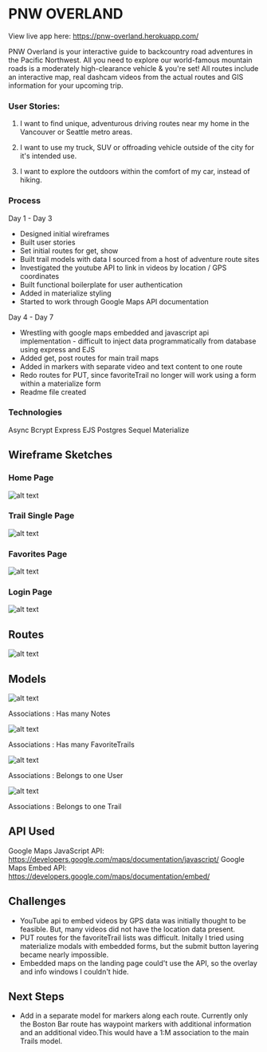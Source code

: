 # PNW OVERLAND

View live app here:  https://pnw-overland.herokuapp.com/

PNW Overland is your interactive guide to backcountry road adventures in the Pacific Northwest. All you need to explore our world-famous mountain roads is a moderately high-clearance vehicle & you're set! All routes include an interactive map, real dashcam videos from the actual routes and GIS information for your upcoming trip.



### User Stories:

1. I want to find unique, adventurous driving routes near my home in the Vancouver or Seattle metro areas.

2. I want to use my truck, SUV or offroading vehicle outside of the city for it's intended use.

3. I want to explore the outdoors within the comfort of my car, instead of hiking.



### Process

Day 1 - Day 3
- Designed initial wireframes
- Built user stories
- Set initial routes for get, show
- Built trail models with data I sourced from a host of adventure route sites
- Investigated the youtube API to link in videos by location / GPS coordinates
- Built functional boilerplate for user authentication
- Added in materialize styling
- Started to work through Google Maps API documentation

Day 4 - Day 7
- Wrestling with google maps embedded and javascript api implementation - difficult to inject data programmatically from database using express and EJS
- Added get, post routes for main trail maps
- Added in markers with separate video and text content to one route
- Redo routes for PUT, since favoriteTrail no longer will work using a form within a materialize form
- Readme file created


### Technologies

Async
Bcrypt
Express
EJS
Postgres Sequel
Materialize

## Wireframe Sketches

### Home Page

![alt text](/public/img/screenshots/wireframe-home.png "Home")


### Trail Single Page

![alt text](/public/img/screenshots/wireframe-trail-single.png "Portfolio")

### Favorites Page

![alt text](/public/img/screenshots/wireframe-favorites.png "Home")


### Login Page

![alt text](/public/img/screenshots/wireframe-login.png "Home")


## Routes

![alt text](/public/img/screenshots/routes-pnw-overland.png "Routes")


## Models

![alt text](/public/img/screenshots/model-trails.png "Trails")

Associations : Has many Notes

![alt text](/public/img/screenshots/model-users.png "Users")

Associations : Has many FavoriteTrails

![alt text](/public/img/screenshots/model-favorite-trails.png "FavoriteTrails")

Associations : Belongs to one User

![alt text](/public/img/screenshots/model-notes.png "Notes")

Associations : Belongs to one Trail


## API Used

Google Maps JavaScript API: https://developers.google.com/maps/documentation/javascript/
Google Maps Embed API: https://developers.google.com/maps/documentation/embed/

## Challenges

- YouTube api to embed videos by GPS data was initially thought to be feasible. But, many videos did not have the location data present.
- PUT routes for the favoriteTrail lists was difficult. Initally I tried using materialize modals with embedded forms, but the submit button layering became nearly impossible.
- Embedded maps on the landing page could't use the API, so the overlay and info windows I couldn't hide.

## Next Steps

- Add in a separate model for markers along each route. Currently only the Boston Bar route has waypoint markers with additional information and an additional video.This would have a 1:M association to the main Trails model.
